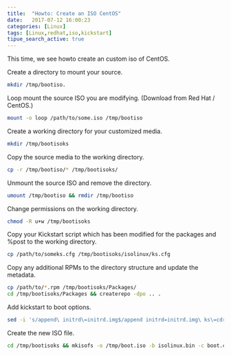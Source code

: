 ```yaml
---
title:  "Howto: Create an ISO CentOS"
date:   2017-07-12 16:00:23
categories: [Linux]
tags: [Linux,redhat,iso,kickstart]
tipue_search_active: true
---
```

This time, we see howto create an custom iso of CentOS.

Create a directory to mount your source.
```bash
mkdir /tmp/bootiso.
```

Loop mount the source ISO you are modifying. (Download from Red Hat / CentOS.)
```bash
mount -o loop /path/to/some.iso /tmp/bootiso
```

Create a working directory for your customized media.
```bash
mkdir /tmp/bootisoks
```

Copy the source media to the working directory.
```bash
cp -r /tmp/bootiso/* /tmp/bootisoks/
```

Unmount the source ISO and remove the directory.
```bash
umount /tmp/bootiso && rmdir /tmp/bootiso
```

Change permissions on the working directory.
```bash
chmod -R u+w /tmp/bootisoks
```

Copy your Kickstart script which has been modified for the packages and %post to the working directory.
```bash
cp /path/to/someks.cfg /tmp/bootisoks/isolinux/ks.cfg
```

Copy any additional RPMs to the directory structure and update the metadata.
```bash
cp /path/to/*.rpm /tmp/bootisoks/Packages/
cd /tmp/bootisoks/Packages && createrepo -dpo .. .
```

Add kickstart to boot options.
```bash
sed -i 's/append\ initrd\=initrd.img$/append initrd=initrd.img\ ks\=cdrom:\/ks.cfg/' /tmp/bootisoks/isolinux/isolinux.cfg
```

Create the new ISO file.
```bash
cd /tmp/bootisoks && mkisofs -o /tmp/boot.iso -b isolinux.bin -c boot.cat -no-emul-boot -boot-load-size 4 -boot-info-table -R -J -v -T isolinux/. .
```